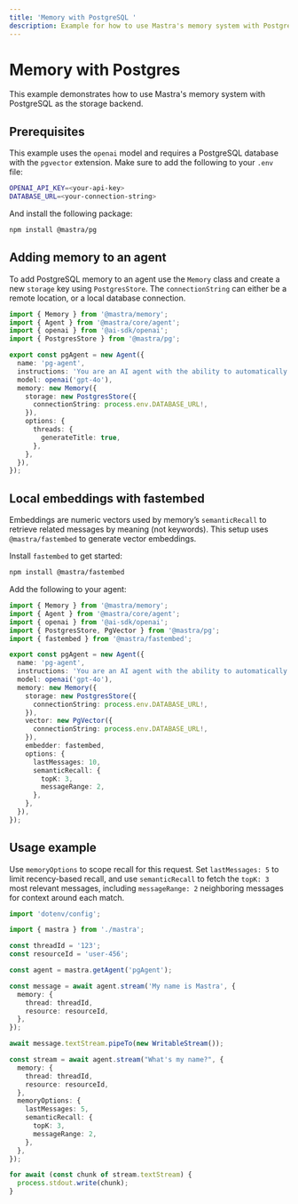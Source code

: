 ```yaml
---
title: 'Memory with PostgreSQL '
description: Example for how to use Mastra's memory system with PostgreSQL storage and vector capabilities.
---
```


# Memory with Postgres

This example demonstrates how to use Mastra's memory system with PostgreSQL as the storage backend.

## Prerequisites

This example uses the `openai` model and requires a PostgreSQL database with the `pgvector` extension. Make sure to add the following to your `.env` file:

```bash filename=".env" copy
OPENAI_API_KEY=<your-api-key>
DATABASE_URL=<your-connection-string>
```

And install the following package:

```bash copy
npm install @mastra/pg
```

## Adding memory to an agent

To add PostgreSQL memory to an agent use the `Memory` class and create a new `storage` key using `PostgresStore`. The `connectionString` can either be a remote location, or a local database connection.

```typescript filename="src/mastra/agents/example-pg-agent.ts" showLineNumbers copy
import { Memory } from '@mastra/memory';
import { Agent } from '@mastra/core/agent';
import { openai } from '@ai-sdk/openai';
import { PostgresStore } from '@mastra/pg';

export const pgAgent = new Agent({
  name: 'pg-agent',
  instructions: 'You are an AI agent with the ability to automatically recall memories from previous interactions.',
  model: openai('gpt-4o'),
  memory: new Memory({
    storage: new PostgresStore({
      connectionString: process.env.DATABASE_URL!,
    }),
    options: {
      threads: {
        generateTitle: true,
      },
    },
  }),
});
```

## Local embeddings with fastembed

Embeddings are numeric vectors used by memory’s `semanticRecall` to retrieve related messages by meaning (not keywords). This setup uses `@mastra/fastembed` to generate vector embeddings.

Install `fastembed` to get started:

```bash copy
npm install @mastra/fastembed
```

Add the following to your agent:

```typescript filename="src/mastra/agents/example-pg-agent.ts" showLineNumbers copy
import { Memory } from '@mastra/memory';
import { Agent } from '@mastra/core/agent';
import { openai } from '@ai-sdk/openai';
import { PostgresStore, PgVector } from '@mastra/pg';
import { fastembed } from '@mastra/fastembed';

export const pgAgent = new Agent({
  name: 'pg-agent',
  instructions: 'You are an AI agent with the ability to automatically recall memories from previous interactions.',
  model: openai('gpt-4o'),
  memory: new Memory({
    storage: new PostgresStore({
      connectionString: process.env.DATABASE_URL!,
    }),
    vector: new PgVector({
      connectionString: process.env.DATABASE_URL!,
    }),
    embedder: fastembed,
    options: {
      lastMessages: 10,
      semanticRecall: {
        topK: 3,
        messageRange: 2,
      },
    },
  }),
});
```

## Usage example

Use `memoryOptions` to scope recall for this request. Set `lastMessages: 5` to limit recency-based recall, and use `semanticRecall` to fetch the `topK: 3` most relevant messages, including `messageRange: 2` neighboring messages for context around each match.

```typescript filename="src/test-pg-agent.ts" showLineNumbers copy
import 'dotenv/config';

import { mastra } from './mastra';

const threadId = '123';
const resourceId = 'user-456';

const agent = mastra.getAgent('pgAgent');

const message = await agent.stream('My name is Mastra', {
  memory: {
    thread: threadId,
    resource: resourceId,
  },
});

await message.textStream.pipeTo(new WritableStream());

const stream = await agent.stream("What's my name?", {
  memory: {
    thread: threadId,
    resource: resourceId,
  },
  memoryOptions: {
    lastMessages: 5,
    semanticRecall: {
      topK: 3,
      messageRange: 2,
    },
  },
});

for await (const chunk of stream.textStream) {
  process.stdout.write(chunk);
}
```
